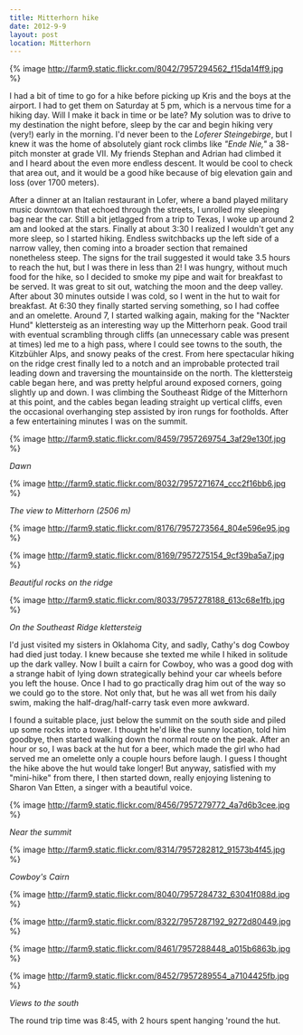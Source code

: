 ```yaml
---
title: Mitterhorn hike
date: 2012-9-9
layout: post
location: Mitterhorn
---
```


{% image http://farm9.static.flickr.com/8042/7957294562_f15da14ff9.jpg %}
  
I had a bit of time to go for a hike before picking up Kris and the boys
at the airport. I had to get them on Saturday at 5 pm, which is a nervous
time for a hiking day. Will I make it back in time or be late? My solution
was to drive to my destination the night before, sleep by the car and begin
hiking very (very!) early in the morning. I'd never been to the _Loferer Steingebirge_,
but I knew it was the home of absolutely giant rock climbs like _"Ende Nie,"_ a
38-pitch monster at grade VII. My friends Stephan and Adrian had climbed
it and I heard about the even more endless descent. It would be cool to
check that area out, and it would be a good hike because of big elevation
gain and loss (over 1700 meters).
  
  
After a dinner at an Italian restaurant in Lofer, where a band played
military music downtown that echoed through the streets, I unrolled my
sleeping bag near the car. Still a bit jetlagged from a trip to Texas,
I woke up around 2 am and looked at the stars. Finally at about 3:30 I
realized I wouldn't get any more sleep, so I started hiking. Endless switchbacks
up the left side of a narrow valley, then coming into a broader section
that remained nonetheless steep. The signs for the trail suggested it would
take 3.5 hours to reach the hut, but I was there in less than 2! I was
hungry, without much food for the hike, so I decided to smoke my pipe and
wait for breakfast to be served. It was great to sit out, watching the
moon and the deep valley. After about 30 minutes outside I was cold, so
I went in the hut to wait for breakfast. At 6:30 they finally started serving
something, so I had coffee and an omelette. Around 7, I started walking
again, making for the "Nackter Hund" klettersteig as an interesting way
up the Mitterhorn peak. Good trail with eventual scrambling through cliffs
(an unnecessary cable was present at times) led me to a high pass, where
I could see towns to the south, the Kitzbühler Alps, and snowy peaks of
the crest. From here spectacular hiking on the ridge crest finally led
to a notch and an improbable protected trail leading down and traversing
the mountainside on the north. The klettersteig cable began here, and was
pretty helpful around exposed corners, going slightly up and down. I was
climbing the Southeast Ridge of the Mitterhorn at this point, and the cables
began leading straight up vertical cliffs, even the occasional overhanging
step assisted by iron rungs for footholds. After a few entertaining minutes
I was on the summit.
  
  
{% image http://farm9.static.flickr.com/8459/7957269754_3af29e130f.jpg %}
  
_Dawn_
  
{% image http://farm9.static.flickr.com/8032/7957271674_ccc2f16bb6.jpg %}
  
_The view to Mitterhorn (2506 m)_
  
{% image http://farm9.static.flickr.com/8176/7957273564_804e596e95.jpg %}
  
{% image http://farm9.static.flickr.com/8169/7957275154_9cf39ba5a7.jpg %}
  
_Beautiful rocks on the ridge_
  
{% image http://farm9.static.flickr.com/8033/7957278188_613c68e1fb.jpg %}
  
_On the Southeast Ridge klettersteig_
  
  
I'd just visited my sisters in Oklahoma City, and sadly, Cathy's dog Cowboy
had died just today. I knew because she texted me while I hiked in solitude
up the dark valley. Now I built a cairn for Cowboy, who was a good dog
with a strange habit of lying down strategically behind your car wheels
before you left the house. Once I had to go practically drag him out of
the way so we could go to the store. Not only that, but he was all wet
from his daily swim, making the half-drag/half-carry task even more awkward.
  
  
I found a suitable place, just below the summit on the south side and
piled up some rocks into a tower. I thought he'd like the sunny location,
told him goodbye, then started walking down the normal route on the peak.
After an hour or so, I was back at the hut for a beer, which made the girl
who had served me an omelette only a couple hours before laugh. I guess
I thought the hike above the hut would take longer! But anyway, satisfied
with my "mini-hike" from there, I then started down, really enjoying listening
to Sharon Van Etten, a singer with a beautiful voice.
  
  
{% image http://farm9.static.flickr.com/8456/7957279772_4a7d6b3cee.jpg %}
  
_Near the summit_
  
{% image http://farm9.static.flickr.com/8314/7957282812_91573b4f45.jpg %}
  
_Cowboy's Cairn_
  
{% image http://farm9.static.flickr.com/8040/7957284732_63041f088d.jpg %}
  
{% image http://farm9.static.flickr.com/8322/7957287192_9272d80449.jpg %}
  
  
{% image http://farm9.static.flickr.com/8461/7957288448_a015b6863b.jpg %}
  
{% image http://farm9.static.flickr.com/8452/7957289554_a7104425fb.jpg %}
  
_Views to the south_
  
  
The round trip time was 8:45, with 2 hours spent hanging 'round the hut.
